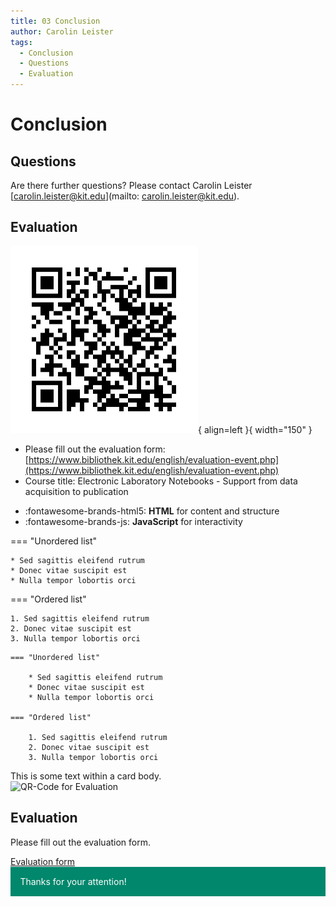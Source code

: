```yaml
---
title: 03 Conclusion
author: Carolin Leister
tags:
  - Conclusion
  - Questions
  - Evaluation
---
```


# Conclusion

## Questions

Are there further questions? Please contact Carolin Leister [carolin.leister@kit.edu](mailto: carolin.leister@kit.edu).

## Evaluation



![QR Code for Evaluation](attachments/Evaluation_en.png){ align=left }{ width="150" }

- Please fill out the evaluation form: [https://www.bibliothek.kit.edu/english/evaluation-event.php](https://www.bibliothek.kit.edu/english/evaluation-event.php)
- Course title: Electronic Laboratory Notebooks - Support from data acquisition to publication

<div class="grid cards" markdown>

- :fontawesome-brands-html5: __HTML__ for content and structure
- :fontawesome-brands-js: __JavaScript__ for interactivity

</div>




<div class="grid" markdown>

=== "Unordered list"

    * Sed sagittis eleifend rutrum
    * Donec vitae suscipit est
    * Nulla tempor lobortis orci

=== "Ordered list"

    1. Sed sagittis eleifend rutrum
    2. Donec vitae suscipit est
    3. Nulla tempor lobortis orci

``` title="Content tabs"
=== "Unordered list"

    * Sed sagittis eleifend rutrum
    * Donec vitae suscipit est
    * Nulla tempor lobortis orci

=== "Ordered list"

    1. Sed sagittis eleifend rutrum
    2. Donec vitae suscipit est
    3. Nulla tempor lobortis orci
```

</div>



<div class="card">
  <div class="card-body">
    This is some text within a card body.
  </div>
</div>


<div class="card w-100 mb-3">
  <div class="row no-gutters">
    <div class="col-md-4" style="width: 18rem;">
      <img class="card-img" src="../../attachments/Evaluation_en.png" alt="QR-Code for Evaluation"/>
        </div>
    <div class="col-md-8" style="width: 36rem;">
      <div class="card-body">
            <h2 class="card-title">Evaluation</h2>
            <p class="card-text">Please fill out the evaluation form.</p>
            <a href="https://www.bibliothek.kit.edu/english/evaluation-event.php/" class="btn btn-primary stretched-link">Evaluation form</a>
      </div>
    </div>
  </div>
</div>


<div class="warning" style='padding:0.1em; background-color:#00876C; color:#FFFFFF'>
<span>
<p style='margin-left:1em;'>
Thanks for your attention!
</p>
</span>
</div>



